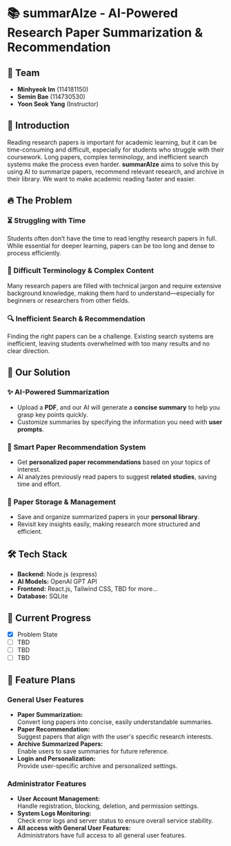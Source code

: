 # 📚 summarAIze - AI-Powered Research Paper Summarization & Recommendation  

## 👥 Team  
- **Minhyeok Im** (114181150)  
- **Semin Bae** (114730530)  
- **Yoon Seok Yang** (Instructor)

## 🚀 Introduction  
Reading research papers is important for academic learning, but it can be time-consuming and difficult, especially for students who struggle with their coursework. Long papers, complex terminology, and inefficient search systems make the process even harder. **summarAIze** aims to solve this by using AI to summarize papers, recommend relevant research, and archive in their library. We want to make academic reading faster and easier.  

## 🔥 The Problem  
### ⏳ Struggling with Time  
Students often don’t have the time to read lengthy research papers in full. While essential for deeper learning, papers can be too long and dense to process efficiently.  

### 🤯 Difficult Terminology & Complex Content  
Many research papers are filled with technical jargon and require extensive background knowledge, making them hard to understand—especially for beginners or researchers from other fields.  

### 🔍 Inefficient Search & Recommendation  
Finding the right papers can be a challenge. Existing search systems are inefficient, leaving students overwhelmed with too many results and no clear direction.  

## 🎯 Our Solution  
### ✨ **AI-Powered Summarization**  
- Upload a **PDF**, and our AI will generate a **concise summary** to help you grasp key points quickly.  
- Customize summaries by specifying the information you need with **user prompts**.  

### 🔎 **Smart Paper Recommendation System**  
- Get **personalized paper recommendations** based on your topics of interest.  
- AI analyzes previously read papers to suggest **related studies**, saving time and effort.  

### 📂 **Paper Storage & Management**  
- Save and organize summarized papers in your **personal library**.  
- Revisit key insights easily, making research more structured and efficient.  

## 🛠️ Tech Stack  
- **Backend:** Node.js (express)
- **AI Models:** OpenAI GPT API
- **Frontend:** React.js, Tailwind CSS, TBD for more...
- **Database:** SQLite

## 🚧 Current Progress  
- [X] Problem State  
- [ ] TBD
- [ ] TBD
- [ ] TBD

## 📌 Feature Plans  
### General User Features
- **Paper Summarization:**  
  Convert long papers into concise, easily understandable summaries.
- **Paper Recommendation:**  
  Suggest papers that align with the user's specific research interests.
- **Archive Summarized Papers:**  
  Enable users to save summaries for future reference.
- **Login and Personalization:**  
  Provide user-specific archive and personalized settings.

### Administrator Features
- **User Account Management:**  
  Handle registration, blocking, deletion, and permission settings.
- **System Logs Monitoring:**  
  Check error logs and server status to ensure overall service stability.
- **All access with General User Features:**  
  Administrators have full access to all general user features.
